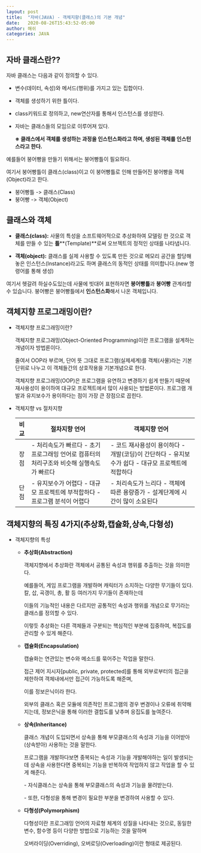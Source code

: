 ```yaml
---
layout: post
title:  "자바(JAVA) - 객체지향(클래스)의 기본 개념"
date:   2020-08-26T15:43:52-05:00
author: 해쉬
categories: JAVA
---
```


## 자바 클래스란??


자바 클래스는 다음과 같이 정의할 수 있다.

- 변수(데이터, 속성)와 메서드(행위)를 가지고 있는 집합이다.

- 객체를 생성하기 위한 틀이다.

- class키워드로 정의하고, new연산자를 통해서 인스턴스를 생성한다. 

- 자바는 클래스들의 모임으로 이루어져 있다.

  

  **※ 클래스에서 객체를 생성하는 과정을 인스턴스화라고 하며, 생성된 객체를 인스턴스라고 한다.**

 

예를들어 붕어빵을 만들기 위해서는 붕어빵틀이 필요하다.

여기서 붕어빵틀이 클래스(class)이고 이 붕어빵틀로 인해 만들어진 붕어빵을 객체(Object)라고 한다.

- 붕어빵틀 -> 클래스(Class)
- 붕어빵 -> 객체(Object)



## 클래스와 객체

-  **클래스(class):** 사물의 특성을 소프트웨어적으로 추상화하여 모델링 한 것으로 객체를 만들 수 있는  **틀****(Template)**로써 오브젝트의 정적인 상태를 나타냅니다. 

- **객체(object):** 클래스를 실제 사용할 수 있도록 만든 것으로 메모리 공간을 할당해 놓은 인스턴스(Instance)라고도 하며 클래스의 동적인 상태를 의미합니다.(new 명령어를 통해 생성)

여기서 헷갈려 하실수도있는데 사물에 빗대어 표현하자면 **붕어빵틀**과 **붕어빵** 관계라할 수 있습니다. 붕어빵은 붕어빵틀에서 **인스턴스화**해서 나온 객체입니다.



## 객체지향 프로그래밍이란?

- 객체지향 프로그래밍이란?

  객체지향 프로그래밍(Object-Oriented Programming)이란 프로그램을 설계하는 개념이자 방법론이다.

  줄여서 OOP라 부르며, 단어 뜻 그대로 프로그램(실제세계)를 객체(사물)라는 기본 단위로 나누고 이 객체들간의 상호작용을 기본개념으로 한다.

  

  객체지향 프로그래밍(OOP)은 프로그램을 유연하고 변경하기 쉽게 만들기 때문에 재사용성이 용이하여 대규모 프로젝트에서 많이 사용되는 방법론이다. 프로그램 개발과 유지보수가 용이하다는 점이 가장 큰 장점으로 꼽힌다.



- 객체지향 vs 절차지향

  | 비교 | 절차지향 언어                                                | 객체지향 언어                                                |
  | :--: | ------------------------------------------------------------ | ------------------------------------------------------------ |
  | 장점 | - 처리속도가 빠르다 - 초기 프로그래밍 언어로 컴퓨터의 처리구조와 비슷해 실행속도가 빠르다 | - 코드 재사용성이 용이하다 - 개발(코딩)이 간단하다 - 유지보수가 쉽다 - 대규모 프로젝트에 적합하다 |
  | 단점 | - 유지보수가 어렵다 - 대규모 프로젝트에 부적합하다 - 프로그램 분석이 어렵다 | - 처리속도가 느리다 - 객체에 따른 용량증가 - 설계단계에 시간이 많이 소요된다 |



## 객체지향의 특징 4가지(추상화,캡슐화,상속,다형성)

- 객체지향의 특성

  - **추상화(Abstraction)**

    객체지향에서 추상화란 객체에서 공통된 속성과 행위를 추출하는 것을 의미한다.

    

    예를들어, 게임 프로그램을 개발하며 캐릭터가 소지하는 다양한 무기들이 있다. 칼, 삽, 곡갱이, 총, 활 등 여러가지 무기들이 존재하는데

    이들의 기능적인 내용은 다르지만 공통적인 속성과 행위를 개념으로 무기라는 클래스를 정의할 수 있다.

    

    이렇듯 추상화는 다른 객체들과 구분되는 핵심적인 부분에 집중하여, 복잡도를 관리할 수 있게 해준다.

    

  - **캡슐화(Encapsulation)**

    캡슐화는 연관있는 변수와 메소드를 묶어주는 작업을 말한다.

    

    접근 제어 지시자[public, private, protected]를 통해 외부로부터의 접근을 제한하여 객체내에서만 접근이 가능하도록 해준며,

    이를 정보은닉이라 한다.

    

    외부의 클래스 혹은 모듈에 의존적인 프로그램의 경우 변경이나 오류에 취약해지는데, 정보은닉을 통해 이러한 결합도를 낮추며 응집도를 높여준다.

    

  - **상속(Inheritance)**

    클래스 개념이 도입되면서 상속을 통해 부모클래스의 속성과 기능을 이어받아(상속받아) 사용하는 것을 말한다.

    프로그램을 개발하다보면 중복되는 속성과 기능을 개발해야하는 일이 발생되는데 상속을 사용한다면 중복되는 기능을 반복하여 작업하지 않고 작업을 할 수 있게 해준다.

    

    \- 자식클래스는 상속을 통해 부모클래스의 속성과 기능을 물려받는다.

    

    \- 또한, 다형성을 통해 변경이 필요한 부분을 변경하여 사용할 수 있다.

    

  - **다형성(Polymorphism)**

    다형성이란 프로그래밍 언어의 자료형 체계의 성질을 나타내는 것으로, 동일한 변수, 함수명 등이 다양한 방법으로 기능하는 것을 말하며

    오버라이딩(Overriding), 오버로딩(Overloading)이란 형태로 제공된다.





